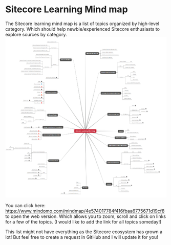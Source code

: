 # Sitecore Learning Mind map
The Sitecore learning mind map is a list of topics organized by high-level category.  Which should help newbie/experienced Sitecore enthusiasts to explore sources by category.
![Sitecore Learning Mind Map](./img/Sitecore-Learning-Mind-map-Beta.png)

You can click here: https://www.mindomo.com/mindmap/4e574017784f416fbaa6775671d19cf8 to open the web version. Which allows you to zoom, scroll and click on links for a few of the topics. (I would like to add the link for all topics someday!)

This list might not have everything as the Sitecore ecosystem has grown a lot! But feel free to create a request in GitHub and I will update it for you!


